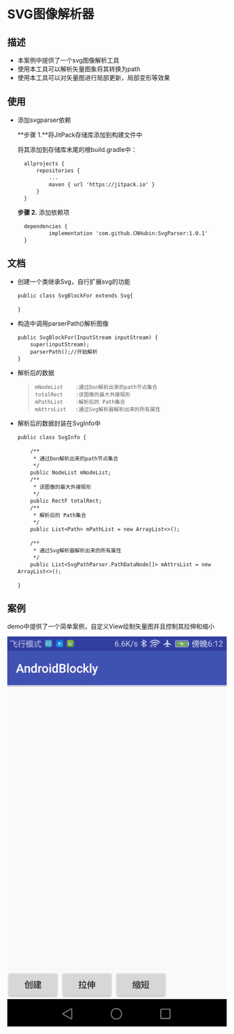 # SVG图像解析器

## 描述

* 本案例中提供了一个svg图像解析工具
* 使用本工具可以解析矢量图象将其转换为path
* 使用本工具可以对矢量图进行局部更新，局部变形等效果

## 使用

* 添加svgparser依赖

  **步骤 1.**将JitPack存储库添加到构建文件中 

  将其添加到存储库末尾的根build.gradle中： 

  ```
  	allprojects {
  		repositories {
  			...
  			maven { url 'https://jitpack.io' }
  		}
  	}
  ```

  **步骤 2.** 添加依赖项 

  ```
  	dependencies {
  	        implementation 'com.github.CNHubin:SvgParser:1.0.1'
  	}
  ```

## 文档

* 创建一个类继承Svg，自行扩展svg的功能

  ```
  public class SvgBlockFor extends Svg{
      
  }
  ```

* 构造中调用parserPath()解析图像

  ```
  public SvgBlockFor(InputStream inputStream) {
      super(inputStream);
      parserPath();//开始解析
  }
  ```

* 解析后的数据

  >```
  >mNodeList	:通过Don解析出来的path节点集合
  >totalRect	:该图像的最大外接矩形
  >mPathList	:解析后的 Path集合
  >mAttrsList	:通过Svg解析器解析出来的所有属性
  >```

* 解析后的数据封装在SvgInfo中

  ```
  public class SvgInfo {
  
      /**
       * 通过Don解析出来的path节点集合
       */
      public NodeList mNodeList;
      /**
       * 该图像的最大外接矩形
       */
      public RectF totalRect;
      /**
       * 解析后的 Path集合
       */
      public List<Path> mPathList = new ArrayList<>();
  
      /**
       * 通过Svg解析器解析出来的所有属性
       */
      public List<SvgPathParser.PathDataNode[]> mAttrsList = new ArrayList<>();
  
  }
  ```


## 案例

demo中提供了一个简单案例，自定义View绘制矢量图并且控制其拉伸和缩小

![](demo.gif)